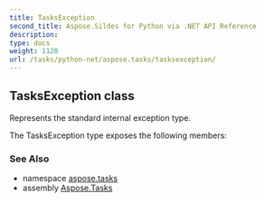 ```yaml
---
title: TasksException
second_title: Aspose.Sildes for Python via .NET API Reference
description: 
type: docs
weight: 1120
url: /tasks/python-net/aspose.tasks/tasksexception/
---
```


## TasksException class

Represents the standard internal exception type.

The TasksException type exposes the following members:

### See Also

* namespace [aspose.tasks](/tasks/python-net/aspose.tasks/)
* assembly [Aspose.Tasks](/tasks/python-net/)

